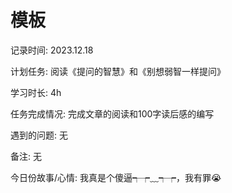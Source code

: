 # 模板

记录时间: 2023.12.18

计划任务: 阅读《提问的智慧》和《别想弱智一样提问》

学习时长: 4h

任务完成情况: 完成文章的阅读和100字读后感的编写

遇到的问题: 无

备注:  无

今日份故事/心情: 我真是个傻逼┭┮﹏┭┮，我有罪😭
